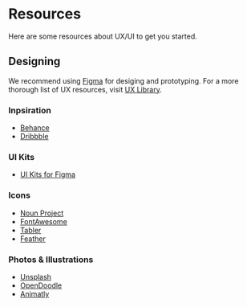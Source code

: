 # Resources
Here are some resources about UX/UI to get you started.


## Designing
We recommend using [Figma](www.figma.com) for desiging and prototyping. For a more thorough list of UX resources, visit [UX Library](www.uxlibrary.org).

### Inpsiration
* [Behance](https://www.behance.net/)
* [Dribbble](https://dribbble.com/)

### UI Kits
* [UI Kits for Figma](https://www.uikitsnow.com/?ref=prototyprio)


### Icons
* [Noun Project](https://thenounproject.com/)
* [FontAwesome](https://fontawesome.com/icons)
* [Tabler](https://tablericons.com/)
* [Feather](https://feathericons.com/)

### Photos & Illustrations
* [Unsplash](https://unsplash.com/)
* [OpenDoodle](https://www.opendoodles.com/?ref=evernote.design)
* [Animatly](https://animatly.io/)

